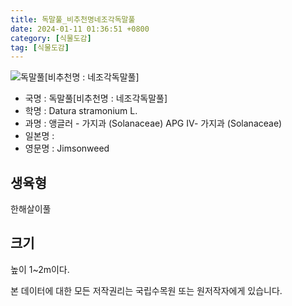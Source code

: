 ```yaml
---
title: 독말풀_비추천명네조각독말풀
date: 2024-01-11 01:36:51 +0800
category: [식물도감]
tag: [식물도감]
---
```




![독말풀[비추천명 : 네조각독말풀]](/fileUpload/plants/basic/Solanaceae/Datura/2445/2445_1_th2.JPG)
- 국명 : 독말풀[비추천명 : 네조각독말풀]
- 학명 : Datura stramonium L.
- 과명 : 앵글러 - 가지과 (Solanaceae) APG Ⅳ- 가지과 (Solanaceae)
- 일본명 : 
- 영문명 : Jimsonweed


## 생육형
한해살이풀 
## 크기
높이 1~2m이다.






본 데이터에 대한 모든 저작권리는 국립수목원 또는 원저작자에게 있습니다.

